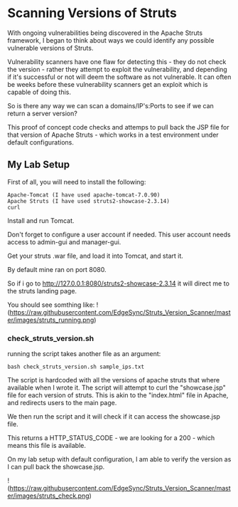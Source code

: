 # Scanning Versions of Struts	

With ongoing vulnerabilities being discovered in the Apache Struts framework, I began to think about ways we could identify any possible vulnerable versions of Struts.

Vulnerability scanners have one flaw for detecting this - they do not check the version - rather they attempt to exploit the vulnerability, and depending if it's successful or not will deem the software as not vulnerable.
It can often be weeks before these vulnerability scanners get an exploit which is capable of doing this. 

So is there any way we can scan a domains/IP's:Ports to see if we can return a server version?

This proof of concept code checks and attemps to pull back the JSP file for that version of Apache Struts - which works in a test environment under default configurations.

## My Lab Setup

First of all, you will need to install the following:

```
Apache-Tomcat (I have used apache-tomcat-7.0.90)  
Apache Struts (I have used struts2-showcase-2.3.14)  
curl  
```

Install and run Tomcat.  

Don't forget to configure a user account if needed. This user account needs access to admin-gui and manager-gui.

Get your struts .war file, and load it into Tomcat, and start it.

By default mine ran on port 8080.  

So if i go to http://127.0.0.1:8080/struts2-showcase-2.3.14 it will direct me to the struts landing page.  

You should see somthing like:
!(https://raw.githubusercontent.com/EdgeSync/Struts_Version_Scanner/master/images/struts_running.png)


### check_struts_version.sh

running the script takes another file as an argument:

```
bash check_struts_version.sh sample_ips.txt
```

The script is hardcoded with all the versions of apache struts that where available when I wrote it.
The script will attempt to curl the "showcase.jsp" file for each version of struts. This is akin to the "index.html" file in Apache, and redirects users to the main page.  

We then run the script and it will check if it can access the showcase.jsp file.

This returns a HTTP_STATUS_CODE - we are looking for a 200 - which means this file is available.

On my lab setup with default configuration, I am able to verify the version as I can pull back the showcase.jsp. 

!(https://raw.githubusercontent.com/EdgeSync/Struts_Version_Scanner/master/images/struts_check.png)


